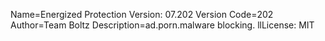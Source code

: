 
Name=Energized Protection
Version: 07.202
Version Code=202
Author=Team Boltz
Description=ad.porn.malware blocking.
llLicense: MIT